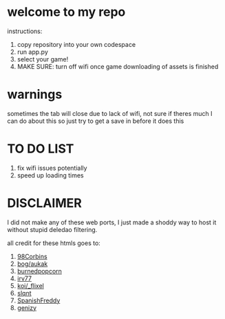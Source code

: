 
# welcome to my repo
instructions:
1. copy repository into your own codespace 
2. run app.py
3. select your game!
4. MAKE SURE: turn off wifi once game downloading of assets is finished
# warnings
sometimes the tab will close due to lack of wifi, not sure if theres much I can do about this so just try to get a save in before it does this

# TO DO LIST
1. fix wifi issues potentially
2. speed up loading times

# DISCLAIMER
I did not make any of these web ports, I just made a shoddy way to host it without stupid deledao filtering. 

all credit for these htmls goes to:
1. [98Corbins](https://98cornbin.netlify.app/)
2. [bog/aukak](https://github.com/aukak)
3. [burnedpopcorn](https://github.com/burnedpopcorn)
4. [irv77](https://github.com/irv77)
5. [koi/_flixel](https://oldgrounds.xyz/)
6. [slqnt](https://github.com/slqntdevss)
7. [SpanishFreddy](https://github.com/spanishfreddy)
8. [genizy](https://github.com/genizy)
